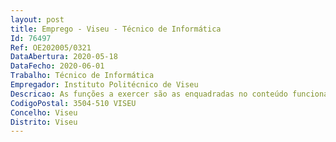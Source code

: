 ```yaml
--- 
layout: post
title: Emprego - Viseu - Técnico de Informática
Id: 76497
Ref: OE202005/0321
DataAbertura: 2020-05-18
DataFecho: 2020-06-01
Trabalho: Técnico de Informática
Empregador: Instituto Politécnico de Viseu
Descricao: As funções a exercer são as enquadradas no conteúdo funcional do nível profissional de Técnico de Informática, mais especificamente na área de helpdesk, tendo a seu cargo, entre outras, as seguintes funções principais •	Microinformática (manutenção de equipamento, software informático e aplicacional).•	Suporte ao utilizador.•	Configuração e suporte base de rede (configuração e conetividade de equipamento informático à rede local).•	Configuração e suporte base de sistemas.•	Configuração e suporte de clientes na rede wireless institucional (dispositivos móveis e equipamentos informáticos).•	Manutenção de plataforma de helpdesk – registo e resolução de pedidos ocorrências.•	Implementação e suporte de pequenas aplicações (utilitários), scripts e base de dados.•	Realização e manutenção de cópias de segurança e recuperação.
CodigoPostal: 3504-510 VISEU
Concelho: Viseu
Distrito: Viseu
--- 
```

